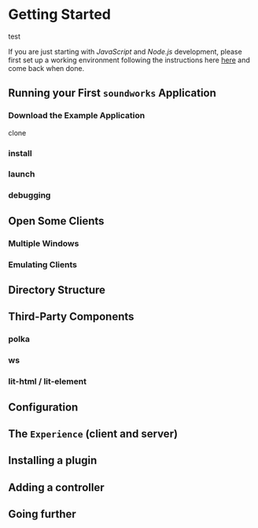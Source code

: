 # Getting Started

test

If you are just starting with _JavaScript_ and _Node.js_ development, please first set up a working environment following the instructions here [here](http://localhost:8080/misc/setting-up-environment.html) and come back when done.

## Running your First `soundworks` Application 

### Download the Example Application

clone

### install
### launch
### debugging

## Open Some Clients

### Multiple Windows

### Emulating Clients

## Directory Structure

## Third-Party Components

### polka
### ws
### lit-html / lit-element

## Configuration

## The `Experience` (client and server)

## Installing a plugin

## Adding a controller

## Going further
